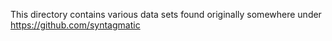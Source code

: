 This directory contains various data sets found originally somewhere under https://github.com/syntagmatic
